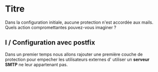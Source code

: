 # Titre

Dans la configuration initiale, aucune protection n'est accordée aux mails. Quels action compromettantes pouvez-vous imaginer ?

## I / Configuration avec postfix

Dans un premier temps nous allons rajouter une première couche de protection pour empecher les utilisateurs externes d' utiliser un **serveur SMTP** ne leur appartenant pas. 


